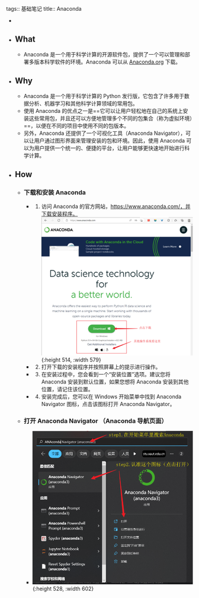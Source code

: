tags:: 基础笔记
title:: Anaconda

-
- ## What
	- Anaconda 是一个用于科学计算的开源软件包，提供了一个可以管理和部署多版本科学软件的环境。Anaconda 可以从 [Anaconda.org](https://anaconda.org/) 下载。
- ## Why
	- Anaconda 是一个用于科学计算的 Python 发行版，它包含了许多用于数据分析、机器学习和其他科学计算领域的常用包。
	- 使用 Anaconda 的优点之一是==它可以让用户轻松地在自己的系统上安装这些常用包，并且还可以方便地管理多个不同的包集合（称为虚拟环境）==，以便在不同的项目中使用不同的包版本。
	- 另外，Anaconda 还提供了一个可视化工具（Anaconda Navigator），可以让用户通过图形界面来管理安装的包和环境。因此，使用 Anaconda 可以为用户提供一个统一的、便捷的平台，让用户能够更快速地开始进行科学计算。
- ## How
	- ### 下载和安装 Anaconda
		- 1. 访问 Anaconda 的官方网站，https://www.anaconda.com/，并下载安装程序。
		  ![下载安装包](../assets/image_1670323137673_0.png){:height 514, :width 579}
		- 2. 打开下载的安装程序并按照屏幕上的提示进行操作。
		- 3. 在安装过程中，您会看到一个“安装位置”选项。建议您将 Anaconda 安装到默认位置，如果您想将 Anaconda 安装到其他位置，请记住该位置。
		- 4. 安装完成后，您可以在 Windows 开始菜单中找到 Anaconda Navigator 图标，点击该图标打开 Anaconda Navigator。
	- ### 打开 Anaconda Navigator （Anaconda 导航页面）
		- ![打开anaconda navigator](../assets/image_1670323383730_0.png){:height 528, :width 602}